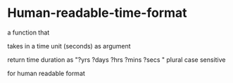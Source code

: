 # Human-readable-time-format

a function that

takes in a time unit (seconds) as argument

return time duration as "?yrs ?days ?hrs ?mins ?secs " 
plural case sensitive

for human readable format
